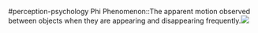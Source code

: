 #perception-psychology 
Phi Phenomenon::The apparent motion observed between objects when they are appearing and disappearing frequently.![](https://upload.wikimedia.org/wikipedia/commons/thumb/a/a3/Magniphy8x51ms.gif/220px-Magniphy8x51ms.gif)
<!--SR:!2024-02-03,1,230-->